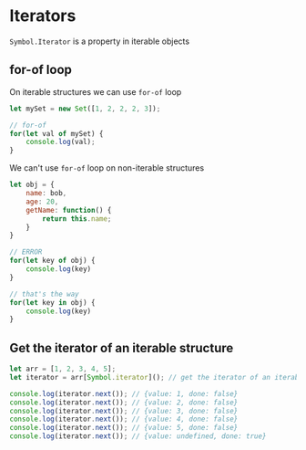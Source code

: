 # Iterators

`Symbol.Iterator` is a property in iterable objects  


## for-of loop

On iterable structures we can use `for-of` loop

```javascript
let mySet = new Set([1, 2, 2, 2, 3]);

// for-of
for(let val of mySet) {
    console.log(val);
}
```

We can't use `for-of` loop on non-iterable structures

```javascript
let obj = {
    name: bob,
    age: 20,
    getName: function() {
        return this.name;
    }
}

// ERROR
for(let key of obj) {
    console.log(key)
}

// that's the way
for(let key in obj) {
    console.log(key)
}
```


## Get the iterator of an iterable structure

```javascript
let arr = [1, 2, 3, 4, 5];
let iterator = arr[Symbol.iterator](); // get the iterator of an iterable structure

console.log(iterator.next()); // {value: 1, done: false}
console.log(iterator.next()); // {value: 2, done: false}
console.log(iterator.next()); // {value: 3, done: false}
console.log(iterator.next()); // {value: 4, done: false}
console.log(iterator.next()); // {value: 5, done: false}
console.log(iterator.next()); // {value: undefined, done: true}
```